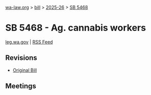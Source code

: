 [wa-law.org](/) > [bill](/bill/) > [2025-26](/bill/2025-26/) > [SB 5468](/bill/2025-26/sb/5468/)

# SB 5468 - Ag. cannabis workers
[leg.wa.gov](https://app.leg.wa.gov/billsummary?BillNumber=5468&Year=2025&Initiative=false) | [RSS Feed](./rss.xml)

## Revisions
* [Original Bill](1/)

## Meetings